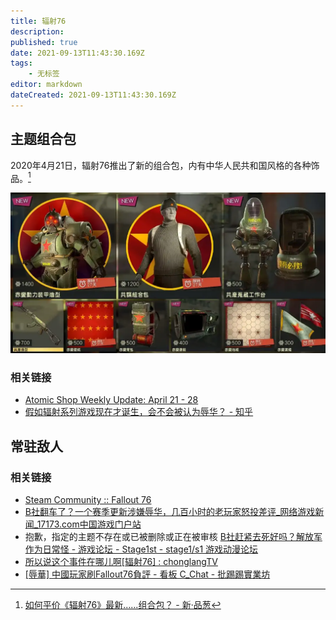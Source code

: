 ```yaml
---
title: 辐射76
description: 
published: true
date: 2021-09-13T11:43:30.169Z
tags:
    - 无标签
editor: markdown
dateCreated: 2021-09-13T11:43:30.169Z
---
```


## 主题组合包

2020年4月21日，辐射76推出了新的组合包，内有中华人民共和国风格的各种饰品。[^24071]

[^24071]: [如何平价《辐射76》最新......组合包？ - 新·品葱](https://web.archive.org/web/20210913033119/https://pincong.rocks/question/24071)

![辐射76中华人民共和国风格组合包](/src/game/fo76/fo76_ccpp.webp)

### 相关链接

+ [Atomic Shop Weekly Update: April 21 - 28](https://web.archive.org/web/20210913034346/https://fallout.bethesda.net/en/article/5kH2D1oAgZKfMDrK4txboY/atomic-shop-weekly-update-april-21-28)
+ [假如辐射系列游戏现在才诞生，会不会被认为辱华？ - 知乎](https://web.archive.org/web/20210913033129/https://www.zhihu.com/question/375846183)

## 常驻敌人

### 相关链接

+ [Steam Community :: Fallout 76](https://web.archive.org/web/20210913035856/https://steamcommunity.com/app/1151340/negativereviews/?browsefilter=mostrecent&snr=1_5_100010_&filterLanguage=schinese&p=1)
+ [B社翻车了？一个赛季更新涉嫌辱华，几百小时的老玩家怒投差评_网络游戏新闻_17173.com中国游戏门户站](https://web.archive.org/web/20210913033129/http://news.17173.com/content/09122021/161341825.shtml)
+ 抱歉，指定的主题不存在或已被删除或正在被审核 [B社赶紧去死好吗？解放军作为日常怪 - 游戏论坛 - Stage1st - stage1/s1 游戏动漫论坛](https://web.archive.org/web/20210913034207/https://webcache.googleusercontent.com/search?q=cache:OVCjjrgq8P4J:https://bbs.saraba1st.com/2b/thread-2025732-1-1.html)
+ [所以说这个事件在哪儿啊[辐射76] : chonglangTV](https://old.reddit.com/r/chonglangTV/comments/plr17a/所以说这个事件在哪儿啊辐射76/)
+ [[辱華] 中國玩家刷Fallout76負評 - 看板 C_Chat - 批踢踢實業坊](https://web.archive.org/web/20210914153122/https://www.ptt.cc/bbs/C_Chat/M.1631329303.A.B27.html)

